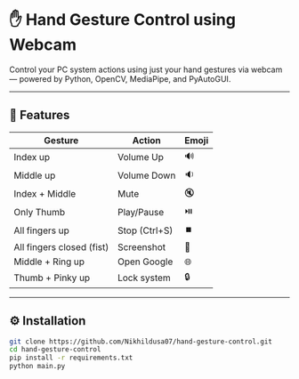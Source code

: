 ﻿
# ✋ Hand Gesture Control using Webcam

Control your PC system actions using just your hand gestures via webcam — powered by Python, OpenCV, MediaPipe, and PyAutoGUI.

---

## 📌 Features

| Gesture                    | Action           | Emoji |
|---------------------------|------------------|--------|
| Index up                  | Volume Up        | 🔊     |
| Middle up                 | Volume Down      | 🔉     |
| Index + Middle            | Mute             | 🔇     |
| Only Thumb                | Play/Pause       | ⏯️     |
| All fingers up            | Stop (Ctrl+S)    | ⏹️     |
| All fingers closed (fist) | Screenshot       | 📸     |
| Middle + Ring up          | Open Google      | 🌐     |
| Thumb + Pinky up          | Lock system      | 🔒     |

---

## ⚙️ Installation

```bash
git clone https://github.com/Nikhildusa07/hand-gesture-control.git
cd hand-gesture-control
pip install -r requirements.txt
python main.py
